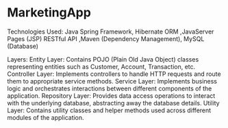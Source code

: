 # MarketingApp
Technologies Used: Java Spring Framework, Hibernate ORM ,JavaServer Pages (JSP) RESTful API ,Maven (Dependency Management), MySQL (Database)

Layers:
Entity Layer: Contains POJO (Plain Old Java Object) classes representing entities such as Customer, Account, Transaction, etc.
Controller Layer: Implements controllers to handle HTTP requests and route them to appropriate service methods.
Service Layer: Implements business logic and orchestrates interactions between different components of the application.
Repository Layer: Provides data access operations to interact with the underlying database, abstracting away the database details.
Utility Layer: Contains utility classes and helper methods used across different modules of the application.

